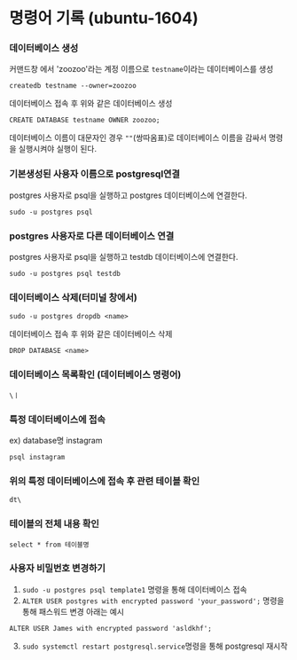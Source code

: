 # 명령어 기록 (ubuntu-1604)

### 데이터베이스 생성
커맨드창 에서 'zoozoo'라는 계정 이름으로 `testname`이라는 데이터베이스를 생성
```
createdb testname --owner=zoozoo
```
데이터베이스 접속 후 위와 같은 데이터베이스 생성
```
CREATE DATABASE testname OWNER zoozoo;
```
데이터베이스 이름이 대문자인 경우 `""`(쌍따옴표)로 데이터베이스 이름을 감싸서 명령을 실행시켜야 실행이 된다.

### 기본생성된 사용자 이름으로 postgresql연결

postgres 사용자로 psql을 실행하고 postgres 데이터베이스에 연결한다.

```
sudo -u postgres psql
```

### postgres 사용자로 다른 데이터베이스 연결

postgres 사용자로 psql을 실행하고 testdb 데이터베이스에 연결한다.
```
sudo -u postgres psql testdb
```

### 데이터베이스 삭제(터미널 창에서)
```
sudo -u postgres dropdb <name>
```
데이터베이스 접속 후 위와 같은 데이터베이스 삭제
```
DROP DATABASE <name>
```

### 데이터베이스 목록확인 (데이터베이스 명령어)
```
\ㅣ
```

### 특정 데이터베이스에 접속
ex) database명 instagram
```
psql instagram
```

### 위의 특정 데이터베이스에 접속 후 관련 테이블 확인
```
dt\
```

### 테이블의 전체 내용 확인
```
select * from 테이블명
```


### 사용자 비밀번호 변경하기

1. `sudo -u postgres psql template1` 명령을 통해 데이터베이스 접속
2. `ALTER USER postgres with encrypted password 'your_password';` 명령을 통해 패스워드 변경 아래는 예시
```
ALTER USER James with encrypted password 'asldkhf';
```
3. `sudo systemctl restart postgresql.service`명령을 통해 postgresql 재시작
